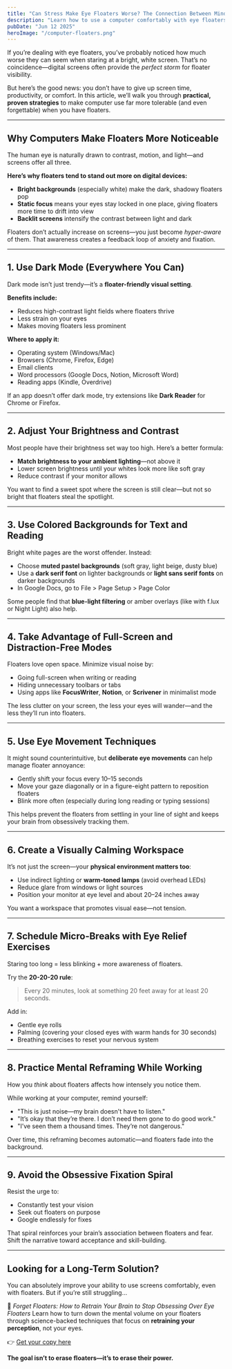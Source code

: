```yaml
---
title: "Can Stress Make Eye Floaters Worse? The Connection Between Mind and Vision"
description: "Learn how to use a computer comfortably with eye floaters. Discover visual strategies, screen settings, and attention tips that actually work."
pubDate: "Jun 12 2025"
heroImage: "/computer-floaters.png"
---
```


If you’re dealing with eye floaters, you’ve probably noticed how much worse they can seem when staring at a bright, white screen. That’s no coincidence—digital screens often provide the *perfect storm* for floater visibility.

But here’s the good news: you don’t have to give up screen time, productivity, or comfort. In this article, we’ll walk you through **practical, proven strategies** to make computer use far more tolerable (and even forgettable) when you have floaters.

---

## Why Computers Make Floaters More Noticeable

The human eye is naturally drawn to contrast, motion, and light—and screens offer all three.

**Here’s why floaters tend to stand out more on digital devices:**

* **Bright backgrounds** (especially white) make the dark, shadowy floaters pop
* **Static focus** means your eyes stay locked in one place, giving floaters more time to drift into view
* **Backlit screens** intensify the contrast between light and dark

Floaters don’t actually increase on screens—you just become *hyper-aware* of them. That awareness creates a feedback loop of anxiety and fixation.

---

## 1. Use Dark Mode (Everywhere You Can)

Dark mode isn’t just trendy—it’s a **floater-friendly visual setting**.

**Benefits include:**

* Reduces high-contrast light fields where floaters thrive
* Less strain on your eyes
* Makes moving floaters less prominent

**Where to apply it:**

* Operating system (Windows/Mac)
* Browsers (Chrome, Firefox, Edge)
* Email clients
* Word processors (Google Docs, Notion, Microsoft Word)
* Reading apps (Kindle, Overdrive)

If an app doesn’t offer dark mode, try extensions like **Dark Reader** for Chrome or Firefox.

---

## 2. Adjust Your Brightness and Contrast

Most people have their brightness set way too high. Here’s a better formula:

* **Match brightness to your ambient lighting**—not above it
* Lower screen brightness until your whites look more like soft gray
* Reduce contrast if your monitor allows

You want to find a sweet spot where the screen is still clear—but not so bright that floaters steal the spotlight.

---

## 3. Use Colored Backgrounds for Text and Reading

Bright white pages are the worst offender. Instead:

* Choose **muted pastel backgrounds** (soft gray, light beige, dusty blue)
* Use a **dark serif font** on lighter backgrounds or **light sans serif fonts** on darker backgrounds
* In Google Docs, go to File > Page Setup > Page Color

Some people find that **blue-light filtering** or amber overlays (like with f.lux or Night Light) also help.

---

## 4. Take Advantage of Full-Screen and Distraction-Free Modes

Floaters love open space. Minimize visual noise by:

* Going full-screen when writing or reading
* Hiding unnecessary toolbars or tabs
* Using apps like **FocusWriter**, **Notion**, or **Scrivener** in minimalist mode

The less clutter on your screen, the less your eyes will wander—and the less they’ll run into floaters.

---

## 5. Use Eye Movement Techniques

It might sound counterintuitive, but **deliberate eye movements** can help manage floater annoyance:

* Gently shift your focus every 10–15 seconds
* Move your gaze diagonally or in a figure-eight pattern to reposition floaters
* Blink more often (especially during long reading or typing sessions)

This helps prevent the floaters from settling in your line of sight and keeps your brain from obsessively tracking them.

---

## 6. Create a Visually Calming Workspace

It’s not just the screen—your **physical environment matters too**:

* Use indirect lighting or **warm-toned lamps** (avoid overhead LEDs)
* Reduce glare from windows or light sources
* Position your monitor at eye level and about 20–24 inches away

You want a workspace that promotes visual ease—not tension.

---

## 7. Schedule Micro-Breaks with Eye Relief Exercises

Staring too long = less blinking + more awareness of floaters.

Try the **20-20-20 rule**:

> Every 20 minutes, look at something 20 feet away for at least 20 seconds.

Add in:

* Gentle eye rolls
* Palming (covering your closed eyes with warm hands for 30 seconds)
* Breathing exercises to reset your nervous system

---

## 8. Practice Mental Reframing While Working

How you *think* about floaters affects how intensely you notice them.

While working at your computer, remind yourself:

* "This is just noise—my brain doesn't have to listen."
* "It’s okay that they’re there. I don’t need them gone to do good work."
* "I’ve seen them a thousand times. They’re not dangerous."

Over time, this reframing becomes automatic—and floaters fade into the background.

---

## 9. Avoid the Obsessive Fixation Spiral

Resist the urge to:

* Constantly test your vision
* Seek out floaters on purpose
* Google endlessly for fixes

That spiral reinforces your brain’s association between floaters and fear. Shift the narrative toward acceptance and skill-building.

---

## Looking for a Long-Term Solution?

You can absolutely improve your ability to use screens comfortably, even with floaters. But if you’re still struggling...

📘 *Forget Floaters: How to Retrain Your Brain to Stop Obsessing Over Eye Floaters*
Learn how to turn down the mental volume on your floaters through science-backed techniques that focus on **retraining your perception**, not your eyes.

👉 [Get your copy here](/)

**The goal isn’t to erase floaters—it’s to erase their power.**
